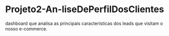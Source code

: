 # Projeto2-An-liseDePerfilDosClientes
dashboard que analisa as principais características dos leads que visitam o nosso e-commerce.
